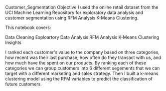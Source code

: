 Customer_Segmentation
Objective
I used the online retail dataset from the UCI Machine Learning Repository for exploratory data analysis and customer segmentation using RFM Analysis K-Means Clustering.

This notebook covers:

Data Cleaning
Exploartory Data Analysis
RFM Analysis
K-Means Clustering
Insights

I ranked each customer's value to the company based on three categories, how recent was their last purchase, how often do they transact with us, and how much have the spent on our products. By ranking each of these categories we can group customers into 6 different segements that we can target with a different marketing and sales strategy. Then I built a k-means clustering model using the RFM variables to predict the classification of future customers.
